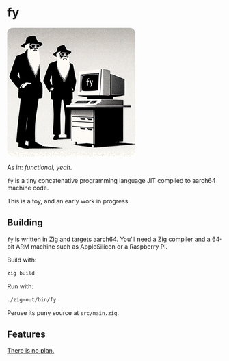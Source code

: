 # fy
![ZigZig Top guys enjoying some fy](./fy.png)

As in: *functional, yeah*.

`fy` is a tiny concatenative programming language JIT compiled to aarch64 machine code. 

This is a toy, and an early work in progress. 


## Building

`fy` is written in Zig and targets aarch64. You'll need a Zig compiler and a 64-bit ARM machine such as AppleSilicon or a Raspberry Pi. 

Build with:
```sh
zig build
```

Run with:
```sh
./zig-out/bin/fy
```

Peruse its puny source at `src/main.zig`.

## Features

[There is no plan.](https://github.com/SerenityOS/serenity/blob/master/Documentation/FAQ.md#will-serenityos-support-thing)